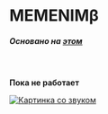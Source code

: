 # MEMENIMβ

##### *Основано на [этом](https://github.com/MEMENIM-Project/Memenim)*

<br/><br/>
**Пока не работает**

[![Картинка со звуком](https://img.youtube.com/vi/tX2ouEIT2v4/0.jpg)](https://www.youtube.com/watch?v=tX2ouEIT2v4 "Картинка со звуком")
